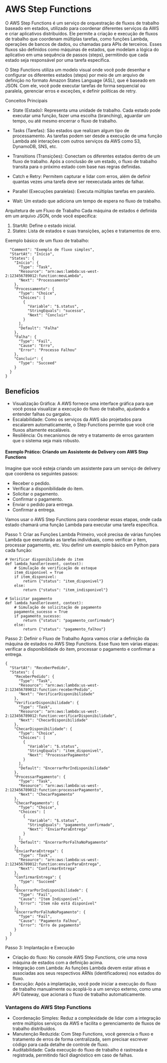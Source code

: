 # AWS Step Functions

O AWS Step Functions é um serviço de orquestração de fluxos de trabalho baseado em estados, utilizado para coordenar diferentes serviços da AWS e criar aplicativos distribuídos. Ele permite a criação e execução de fluxos de trabalho que coordenam múltiplas tarefas, como funções Lambda, operações de bancos de dados, ou chamadas para APIs de terceiros. Esses fluxos são definidos como máquinas de estados, que modelam a lógica do aplicativo em uma sequência de passos (steps), permitindo que cada estado seja responsável por uma tarefa específica.

O Step Functions utiliza um modelo visual onde você pode desenhar e configurar os diferentes estados (steps) por meio de um arquivo de definição no formato Amazon States Language (ASL), que é baseado em JSON. Com ele, você pode executar tarefas de forma sequencial ou paralela, gerenciar erros e exceções, e definir políticas de retry.

Conceitos Principais
- State (Estado): Representa uma unidade de trabalho. Cada estado pode executar uma função, fazer uma escolha (branching), aguardar um tempo, ou até mesmo encerrar o fluxo de trabalho.

- Tasks (Tarefas): São estados que realizam algum tipo de processamento. As tarefas podem ser desde a execução de uma função Lambda até interações com outros serviços da AWS como S3, DynamoDB, SNS, etc.

- Transitions (Transições): Conectam os diferentes estados dentro de um fluxo de trabalho. Após a conclusão de um estado, o fluxo de trabalho transita para o próximo estado com base nas regras definidas.

- Catch e Retry: Permitem capturar e lidar com erros, além de definir quantas vezes uma tarefa deve ser reexecutada antes de falhar.

- Parallel (Execuções paralelas): Executa múltiplas tarefas em paralelo.

- Wait: Um estado que adiciona um tempo de espera no fluxo de trabalho.

Arquitetura de um Fluxo de Trabalho
Cada máquina de estados é definida em um arquivo JSON, onde você especifica:

1. StartAt: Define o estado inicial.
2. States: Lista de estados e suas transições, ações e tratamentos de erro.

Exemplo básico de um fluxo de trabalho:
```{
  "Comment": "Exemplo de fluxo simples",
  "StartAt": "Início",
  "States": {
    "Início": {
      "Type": "Task",
      "Resource": "arn:aws:lambda:us-west-2:123456789012:function:meuLambda",
      "Next": "Processamento"
    },
    "Processamento": {
      "Type": "Choice",
      "Choices": [
        {
          "Variable": "$.status",
          "StringEquals": "sucesso",
          "Next": "Concluir"
        }
      ],
      "Default": "Falha"
    },
    "Falha": {
      "Type": "Fail",
      "Cause": "Erro",
      "Error": "Processo Falhou"
    },
    "Concluir": {
      "Type": "Succeed"
    }
  }
}
```

## Benefícios
- Visualização Gráfica: A AWS fornece uma interface gráfica para que você possa visualizar a execução do fluxo de trabalho, ajudando a entender falhas ou gargalos.
- Escalabilidade: Como os serviços da AWS são projetados para escalarem automaticamente, o Step Functions permite que você crie fluxos altamente escaláveis.
- Resiliência: Os mecanismos de retry e tratamento de erros garantem que o sistema seja mais robusto.

#### Exemplo Prático: Criando um Assistente de Delivery com AWS Step Functions
Imagine que você esteja criando um assistente para um serviço de delivery que coordena os seguintes passos:

- Receber o pedido.
- Verificar a disponibilidade do item.
- Solicitar o pagamento.
- Confirmar o pagamento.
- Enviar o pedido para entrega.
- Confirmar a entrega.

Vamos usar o AWS Step Functions para coordenar essas etapas, onde cada estado chamará uma função Lambda para executar uma tarefa específica.

Passo 1: Criar as Funções Lambda
Primeiro, você precisa de várias funções Lambda que executarão as tarefas individuais, como verificar o item, processar pagamento, etc. Vou definir um exemplo básico em Python para cada função:
```
# Verificar disponibilidade do item
def lambda_handler(event, context):
    # Simulação de verificação de estoque
    item_disponivel = True
    if item_disponivel:
        return {"status": "item_disponivel"}
    else:
        return {"status": "item_indisponivel"}

```
```
# Solicitar pagamento
def lambda_handler(event, context):
    # Simulação de solicitação de pagamento
    pagamento_sucesso = True
    if pagamento_sucesso:
        return {"status": "pagamento_confirmado"}
    else:
        return {"status": "pagamento_falhou"}

```

Passo 2: Definir o Fluxo de Trabalho
Agora vamos criar a definição da máquina de estados no AWS Step Functions. Esse fluxo tem várias etapas: verificar a disponibilidade do item, processar o pagamento e confirmar a entrega.

```
{
  "StartAt": "ReceberPedido",
  "States": {
    "ReceberPedido": {
      "Type": "Task",
      "Resource": "arn:aws:lambda:us-west-2:123456789012:function:receberPedido",
      "Next": "VerificarDisponibilidade"
    },
    "VerificarDisponibilidade": {
      "Type": "Task",
      "Resource": "arn:aws:lambda:us-west-2:123456789012:function:verificarDisponibilidade",
      "Next": "ChecarDisponibilidade"
    },
    "ChecarDisponibilidade": {
      "Type": "Choice",
      "Choices": [
        {
          "Variable": "$.status",
          "StringEquals": "item_disponivel",
          "Next": "ProcessarPagamento"
        }
      ],
      "Default": "EncerrarPorIndisponibilidade"
    },
    "ProcessarPagamento": {
      "Type": "Task",
      "Resource": "arn:aws:lambda:us-west-2:123456789012:function:processarPagamento",
      "Next": "ChecarPagamento"
    },
    "ChecarPagamento": {
      "Type": "Choice",
      "Choices": [
        {
          "Variable": "$.status",
          "StringEquals": "pagamento_confirmado",
          "Next": "EnviarParaEntrega"
        }
      ],
      "Default": "EncerrarPorFalhaNoPagamento"
    },
    "EnviarParaEntrega": {
      "Type": "Task",
      "Resource": "arn:aws:lambda:us-west-2:123456789012:function:enviarParaEntrega",
      "Next": "ConfirmarEntrega"
    },
    "ConfirmarEntrega": {
      "Type": "Succeed"
    },
    "EncerrarPorIndisponibilidade": {
      "Type": "Fail",
      "Cause": "Item Indisponível",
      "Error": "Item não está disponível"
    },
    "EncerrarPorFalhaNoPagamento": {
      "Type": "Fail",
      "Cause": "Pagamento Falhou",
      "Error": "Erro de pagamento"
    }
  }
}
```

Passo 3: Implantação e Execução
- Criação do fluxo: No console AWS Step Functions, crie uma nova máquina de estados com a definição acima.
- Integração com Lambda: As funções Lambda devem estar ativas e associadas aos seus respectivos ARNs (identificadores) nos estados do fluxo.
- Execução: Após a implantação, você pode iniciar a execução do fluxo de trabalho manualmente ou acoplá-lo a um serviço externo, como uma API Gateway, que acionará o fluxo de trabalho automaticamente.

### Vantagens do AWS Step Functions
- Coordenação Simples: Reduz a complexidade de lidar com a integração entre múltiplos serviços da AWS e facilita o gerenciamento de fluxos de trabalho distribuídos.
- Manutenção Reduzida: Com Step Functions, você gerencia o fluxo e tratamento de erros de forma centralizada, sem precisar escrever código para cada detalhe de controle de fluxo.
- Auditabilidade: Cada execução do fluxo de trabalho é rastreada e registrada, permitindo fácil diagnóstico em caso de falhas.
